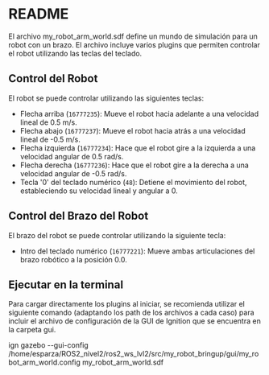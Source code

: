 # README

El archivo my_robot_arm_world.sdf define un mundo de simulación para un robot con un brazo. El archivo incluye varios plugins que permiten controlar el robot utilizando las teclas del teclado.

## Control del Robot

El robot se puede controlar utilizando las siguientes teclas:

- Flecha arriba (`16777235`): Mueve el robot hacia adelante a una velocidad lineal de 0.5 m/s.
- Flecha abajo (`16777237`): Mueve el robot hacia atrás a una velocidad lineal de -0.5 m/s.
- Flecha izquierda (`16777234`): Hace que el robot gire a la izquierda a una velocidad angular de 0.5 rad/s.
- Flecha derecha (`16777236`): Hace que el robot gire a la derecha a una velocidad angular de -0.5 rad/s.
- Tecla '0' del teclado numérico (`48`): Detiene el movimiento del robot, estableciendo su velocidad lineal y angular a 0.

## Control del Brazo del Robot

El brazo del robot se puede controlar utilizando la siguiente tecla:

- Intro del teclado numérico (`16777221`): Mueve ambas articulaciones del brazo robótico a la posición 0.0.

## Ejecutar en la terminal

Para cargar directamente los plugins al iniciar, se recomienda utilizar el siguiente comando (adaptando los path de los archivos a cada caso) para incluir el archivo de configuración de la GUI de Ignition que se encuentra en la carpeta gui.

ign gazebo --gui-config /home/esparza/ROS2_nivel2/ros2_ws_lvl2/src/my_robot_bringup/gui/my_robot_arm_world.config my_robot_arm_world.sdf
